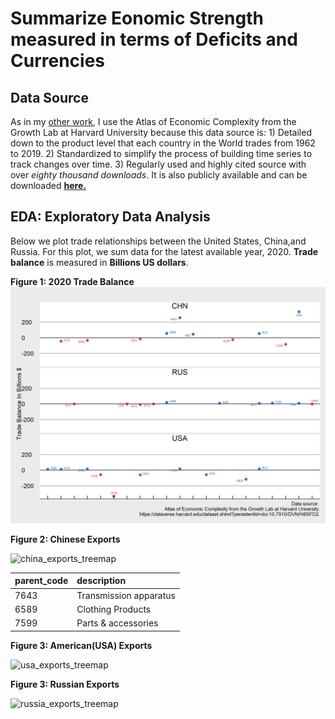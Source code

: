 # Summarize Eonomic Strength measured in terms of Deficits and Currencies

**Data Source**
---------------
As in my [other work](https://github.com/LNshuti/LNSHUTI.github.io), I use the Atlas of Economic Complexity from the Growth Lab at Harvard University because this data source is: 1) Detailed down to the product level that each country in the World trades from 1962 to 2019. 2) Standardized to simplify the process of building time series to track changes over time. 3) Regularly used and highly cited source with over *eighty thousand downloads*. It is also publicly available and can be downloaded [**here.**](https://dataverse.harvard.edu/dataset.xhtml?persistentId=doi:10.7910/DVN/H8SFD2)


**EDA: Exploratory Data Analysis**
--------------------------------

Below we plot trade relationships between the United States, China,and Russia. For this plot, we sum data for the latest available year, 2020.  **Trade balance** is measured in **Billions US dollars**.

**Figure 1: 2020 Trade Balance**
![](output/deficit_plot_us_chn_rus.png)

**Figure 2: Chinese Exports**

![china_exports_treemap](https://user-images.githubusercontent.com/13305262/218361674-c238e534-16e2-40de-a3e2-c6dbd8cd6c3c.png)

|parent_code | description |
:-----------------|:-----------|
|7643|  Transmission apparatus|      
|6589|  Clothing Products|      
|7599|  Parts & accessories |   





**Figure 3: American(USA) Exports**

![usa_exports_treemap](https://user-images.githubusercontent.com/13305262/218374021-cf655cbb-925f-4cc3-bd70-eaf60e74c7eb.png)


**Figure 3: Russian Exports**

![russia_exports_treemap](https://user-images.githubusercontent.com/13305262/218374624-2651e56d-3f25-4038-9791-ddfaa0fc89a6.png)
